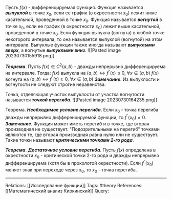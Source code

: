 Пусть $f(x)$ - дифференцируемая функция. 
Функция называется ***выпуклой*** в точке $x_0$, если ее график (в окрестности $x_0$) лежит ниже касательной, проведенной в точке $x_0$. 
Функция называется ***вогнутой*** в точке $x_0$, если ее график (в окрестности $x_0$) лежит выше касательной, проведенной в точке $x_0$. 
Если функция выпукла (вогнута) в любой точке некоторого интервала, то она называется выпуклой (вогнутой) на этом интервале. 
Выпуклые функции также иногда называют ***выпуклыми вверх***, а вогнутые ***выпуклыми вниз***. 
![[Pasted image 20230730155918.png]]

***Теорема***. Пусть $f(x) \in C^2(a,b)$ - дважды непрерывно дифференцируема на интервале. Тогда:
$f(x)$ выпукла на $(a,b) \leftrightarrow f^{''}(x) \le 0, \ \forall x \in (a,b)$
$f(x)$ вогнута на $(a,b) \leftrightarrow f^{''}(x) \ge 0, \ \forall x \in (a,b)$
***Замечание***. Из выпуклости и вогнутости не следуют строгие неравенства. 

Точка, отделяющая участок выпуклости от участка вогнутости называется ***точкой перегиба***. 
![[Pasted image 20230730164235.png]]

Теорема. ***Необходимое условие перегиба***. Если $x_0$ - точка перегиба дважды непрерывно дифференцируемой функции, то $f^{''}(x_0)=0$. 
***Замечание***. Функция может иметь перегиб и в точке, где вторая производная не существует. "Подозрительными на перегиб" точками являются те, где вторая производная равна нулю или не существует. Такие точки называют ***критическими точками 2-го рода***. 

***Теорема***. ***Достаточное условие перегиба***. Пусть $f(x)$ определена в окрестности $x_0$ - критической точки 2-го рода и дважды непрерывно дифференцируема (хотя бы в проколотой окрестности). Если $f^{''}(x_0)$ меняет знак при переходе через $x_0$, то $x_0$ - точка перегиба. 

___
Relations: [[Исследование функции]] 
Tags: #theory 
References: [[Математический анализ Киркинский]] 
Query: 